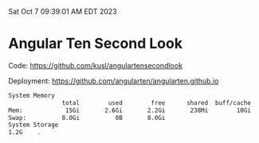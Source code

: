 Sat Oct  7 09:39:01 AM EDT 2023

# Angular Ten Second Look

Code: https://github.com/kusl/angulartensecondlook

Deployment: https://github.com/angularten/angularten.github.io

```bash
System Memory
               total        used        free      shared  buff/cache   available
Mem:            15Gi       2.6Gi       2.2Gi       238Mi        10Gi        12Gi
Swap:          8.0Gi          0B       8.0Gi
System Storage
1.2G	.
```
```bash
